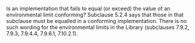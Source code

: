 Is an implementation that fails to equal (or exceed) the value of an
environmental limit conforming? Subclause 5.2.4 says that those in that
subclause must be equalled in a conforming implementation. There is no such
wording for the environmental limits in the Library (subclauses 7.9.2, 7.9.3,
7.9.4.4, 7.9.6.1, 7.10.2.1).
